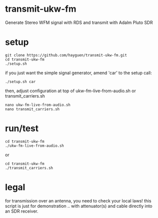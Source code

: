 # transmit-ukw-fm
Generate Stereo WFM signal with RDS and transmit with Adalm Pluto SDR

# setup

```
git clone https://github.com/hayguen/transmit-ukw-fm.git
cd transmit-ukw-fm
./setup.sh
```

if you just want the simple signal generator, amend 'car' to the setup call:
```
./setup.sh car
```

then, adjust configuration at top of ukw-fm-live-from-audio.sh
  or transmit_carriers.sh

```
nano ukw-fm-live-from-audio.sh
nano transmit_carriers.sh
```

# run/test

```
cd transmit-ukw-fm
./ukw-fm-live-from-audio.sh
```

or

```
cd transmit-ukw-fm
./transmit_carriers.sh
```


# legal

for transmission over an antenna, you need to check your local laws!
this script is just for demonstration .. with attenuator(s) and cable directly into an SDR receiver.
